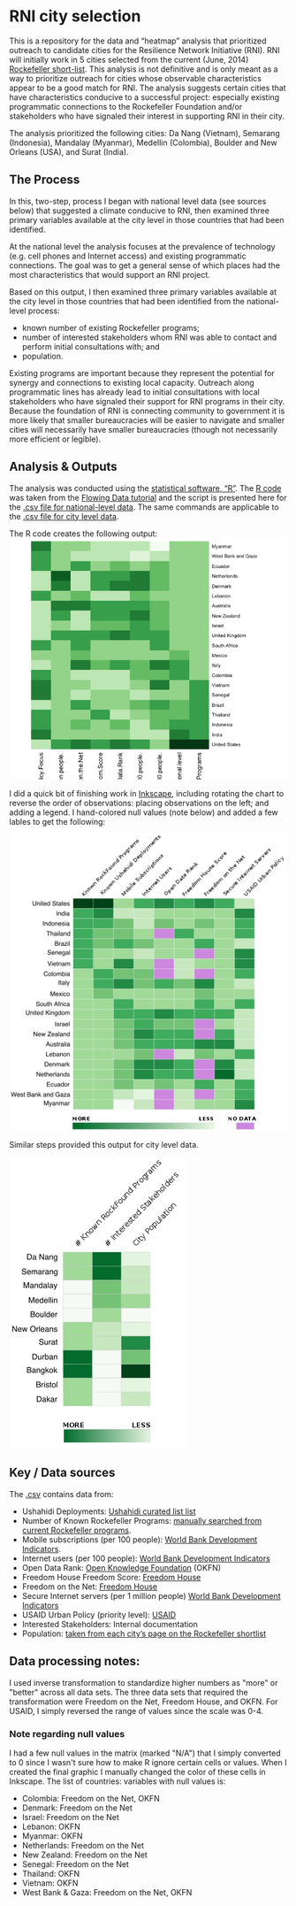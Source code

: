RNI city selection
==========
This is a repository for the data and “heatmap” analysis that prioritized outreach to candidate cities for the Resilience Network Initiative (RNI). RNI will initially work in 5 cities selected from the current (June, 2014) [Rockefeller short-list](http://100resilientcities.rockefellerfoundation.org/blog/entry/33-resilient-cities-announced). This analysis is not definitive and is only meant as a way to prioritize outreach for cities whose observable characteristics appear to be a good match for RNI. The analysis suggests certain cities that have characteristics conducive to a successful project: especially existing programmatic connections to the Rockefeller Foundation and/or stakeholders who have signaled their interest in supporting RNI in their city.

The analysis prioritized the following cities:
Da Nang (Vietnam), Semarang (Indonesia), Mandalay (Myanmar), Medellin (Colombia), Boulder and New Orleans (USA), and Surat (India). 

## The Process
In this, two-step, process I began with national level data (see sources below) that suggested a climate conducive to RNI, then examined three primary variables available at the city level in those countries that had been identified. 

At the national level the analysis focuses at the prevalence of technology (e.g. cell phones and Internet access) and existing programmatic connections. The goal was to get a general sense of which places had the most characteristics that would support an RNI project. 

Based on this output, I then examined three primary variables available at the city level in those countries that had been identified from the national-level process:
* known number of existing Rockefeller programs;
* number of interested stakeholders whom RNI was able to contact and perform initial consultations with; and 
* population.

Existing programs are important because they represent the potential for synergy and connections to existing local capacity. Outreach along programmatic lines has already lead to initial consultations with local stakeholders who have signaled their support for RNI programs in their city. Because the foundation of RNI is connecting community to government it is more likely that smaller bureaucracies will be easier to navigate and smaller cities will necessarily have smaller bureaucracies (though not necessarily more efficient or legible).

## Analysis & Outputs
The analysis was conducted using the [statistical software, “R”](http://www.r-project.org/). The [R code](/heatmap.r) was taken from the [Flowing Data tutorial](http://flowingdata.com/2010/01/21/how-to-make-a-heatmap-a-quick-and-easy-solution/) and the script is presented here for the [.csv file for national-level data](/data/RNI_NatVar.csv). The same commands are applicable to the [.csv file for city level data](/data/RNI_CityVar.csv).


The R code creates the following output: 
![Raw Output](/Images/NatVar_Rplot.png) 

I did a quick bit of finishing work in [Inkscape](http://www.inkscape.org/en/), including rotating the chart to reverse the order of observations: placing observations on the left; and adding a legend. I hand-colored null values (note below) and added a few lables to get the following: 

![Final Output](/Images/NatVar_Final.png) 

Similar steps provided this output for city level data. 

![Final City Output](/Images/CityVar_Final.png) 

## Key / Data sources
The [.csv](/data) contains data from:
* Ushahidi Deployments: [Ushahidi curated list list](https://worldushahidis.crowdmap.com/) 
* Number of Known Rockefeller Programs: [manually searched from current Rockefeller programs](http://www.rockefellerfoundation.org/our-work/current-work). 
* Mobile subscriptions (per 100 people): [World Bank Development Indicators](http://data.worldbank.org/indicator/IT.CEL.SETS.P2). 
* Internet users (per 100 people): [World Bank Development Indicators](http://data.worldbank.org/indicator/IT.NET.USER.P2)
* Open Data Rank: [Open Knowledge Foundation](https://index.okfn.org/country) (OKFN)
* Freedom House Freedom Score: [Freedom House](http://www.freedomhouse.org/report/freedom-world/freedom-world-2013#.Uw5RtvldVEL) 
* Freedom on the Net: [Freedom House](http://freedomhouse.org/report/freedom-net-2013-global-scores#.UwqKBfldVEI) 
* Secure Internet servers (per 1 million people) [World Bank Development Indicators](http://data.worldbank.org/indicator/IT.NET.SECR.P6) 
* USAID Urban Policy (priority level): [USAID](http://www.usaid.gov/sites/default/files/documents/1870/USAIDSustainableUrbanServicesPolicy.pdf) 
* Interested Stakeholders: Internal documentation
* Population: [taken from each city’s page on the Rockefeller shortlist](http://100resilientcities.rockefellerfoundation.org/cities)

## Data processing notes:
I used inverse transformation to standardize higher numbers as "more" or "better" across all data sets. The three data sets that required the transformation were Freedom on the Net, Freedom House, and OKFN. For USAID, I simply reversed the range of values since the scale was 0-4.

### Note regarding null values
I had a few null values in the matrix (marked "N/A") that I simply converted to 0 since I wasn't sure how to make R ignore certain cells or values. When I created the final graphic I manually changed the color of these cells in Inkscape. The list of countries: variables with null values is:
* Colombia: Freedom on the Net, OKFN
* Denmark: Freedom on the Net
* Israel: Freedom on the Net
* Lebanon: OKFN
* Myanmar: OKFN
* Netherlands: Freedom on the Net
* New Zealand: Freedom on the Net
* Senegal: Freedom on the Net
* Thailand: OKFN
* Vietnam: OKFN
* West Bank & Gaza: Freedom on the Net, OKFN

